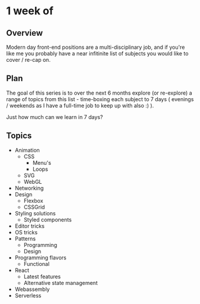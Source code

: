 # 1 week of

## Overview

Modern day front-end positions are a multi-disciplinary job, and if you're like me you probably have a near infitinite list of subjects you would like to cover / re-cap on.

## Plan

The goal of this series is to over the next 6 months explore (or re-explore) a range of topics from this list - time-boxing each subject to 7 days ( evenings / weekends as I have a full-time job to keep up with also :) ).

Just how much can we learn in 7 days?

## Topics

* Animation
  * CSS
    * Menu's
    * Loops
  * SVG
  * WebGL
* Networking
* Design
  * Flexbox
  * CSSGrid
* Styling solutions
  * Styled components
* Editor tricks
* OS tricks
* Patterns
  * Programming
  * Design
* Programming flavors
	* Functional
* React
  * Latest features
  * Alternative state management
* Webassembly
* Serverless



